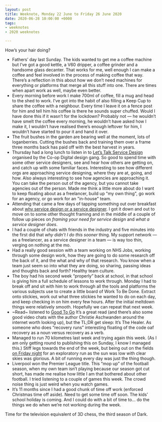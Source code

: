 ```yaml
---
layout: post
title: Weeknote, Monday 22 June to Friday 26 June 2020
date: 2020-06-28 10:00:00 +0000
tags:
- weeknotes
- 2020 weeknotes

---
```

How’s your hair doing?

* Fathers’ day last Sunday. The kids wanted to get me a coffee machine but I’ve got a good kettle, a V60 dripper, a coffee grinder and a handsome glass decanter. That works for me, well enough I can make a coffee and feel involved in the process of making coffee that way. There’s a reflection in this about how we don’t need machines for everything or platforms that merge all this stuff into one. There are times when apart work as well, maybe even better.
* Every morning before work I make 700ml of coffee, fill a mug and head to the shed to work. I’ve got into the habit of also filling a Keep Cup to share the coffee with a neighbour. Every time I leave it on a fence post for him and tell him his coffee is there he sounds super chuffed. Would I have done this if it wasn’t for the lockdown? Probably not — he wouldn’t have smelt the coffee every morning, he wouldn’t have asked how I make it, I wouldn’t have realised there’s enough leftover for him, I wouldn’t have started to pour it and hand it over. 
* The fruit bushes in the garden are bearing well at the moment, lots of loganberries. Cutting the bushes back and training them over a frame three months back has paid off with the best harvest in years.
* Thursday had a long lunch to listen in to [Let’s Talk Service Design](https://www.eventbrite.co.uk/e/lets-talk-service-design-tickets-104937396578) organised by the Co-op Digital design gang. So good to spend time with some other service designers, see and hear how others are getting on, and catch up with some familiar faces. Interesting to see how different orgs are approaching service designing, where they are at, going, and how. Also always interesting to see how agencies are approaching it. You can take the person out of the agency, but you cannot take agencies out of the person. Made me think a little more about do I want to keep floating about as a freelancer, build up "my own thing", go work for an agency, or go work for an "in-house" team.
* Attending that came a few days of tapping something out over breakfast about [why service design or a service designer](https://www.ermlikeyeah.com/knowing-why-service-design-designer/). I got it down and out to move on to some other thought framing and in the middle of a couple of follow up pieces on _framing your need for service design_ and _what a service designer does_.
* I had a couple of chats with friends in the industry and five minutes into the first did that _why didn’t I do this sooner_ thing. My support network — as a freelancer, as a service designer in a team — is way too thin, verging on nothing at the mo.
* Had a really good session with a team working on NHS Jobs, working through some design work, how they are going to do some research off the back of it, and the what and why of that research. You know when a team just seem so into what they are doing, so sharing, passing ideas and thoughts back and forth? Healthy team culture.
* The boy had his second week “properly” back at school, in that school is giving him a full schedule of lessons to work through. Monday I had to break off and sit with him to work through all the tools and platforms the various subjects use to create a little board of Work To Be Done. Extract onto stickies, work out what three stickies he wanted to do on each day, and keep checking in on him every few hours. After the initial meltdown things were relatively smooth. Hopefully we can repeat that next week.
* \~Read\~ listened to [Good To Go](https://www.goodreads.com/book/show/53458163-good-to-go) It’s a great read (and there’s also some good video chats with the author Christie Aschwanden around the internet worth looking up), but the TL;DR get sleep: It’s The Healer. As someone who does “recovery runs” interesting floating of the code oaf recovery as a noun versus recovery as a verb.
* Managed to run 70 kilometres last week and trying again this week. (As I am only getting round to publishing this on Sunday, I know I managed this.) Stiff legs towards the end of the week, but being out on the fields [on Friday night](https://www.strava.com/activities/3675300474) for an exploratory run as the sun was low with clear skies was glorious. A bit of running every day was just the thing though.
* Liverpool won the Premier League title. This “mop up” of the football season, when my own team isn’t playing because our season got cut short, has made me realise how little I am that bothered about other football. I tried listening to a couple of games this week. The crowd noise thing is just weird when you watch games.
* It’s 11 months since I had a good chunk of time off work (enforced Christmas time off aside). Need to get some time off soon. The kids’ school holiday is coming. And I could do with a bit of time to... do the things we do when we’re not working during the week.

Time for the television equivalent of 3D chess, the third season of Dark.